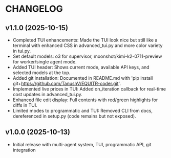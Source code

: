 # CHANGELOG

## v1.1.0 (2025-10-15)
- Completed TUI enhancements: Made the TUI look nice but still like a terminal with enhanced CSS in advanced_tui.py and more color variety in tui.py.
- Set default models: o3 for supervisor, moonshot/kimi-k2-0711-preview for worker/single agent mode.
- Added TUI header: Shows current mode, available API keys, and selected models at the top.
- Added git installation: Documented in README.md with 'pip install git+https://github.com/TanushV/EQUITR-coder.git'.
- Implemented live prices in TUI: Added on_iteration callback for real-time cost updates in advanced_tui.py.
- Enhanced file edit display: Full contents with red/green highlights for diffs in TUI.
- Limited modes to programmatic and TUI: Removed CLI from docs, dereferenced in setup.py (code remains but not exposed).

## v1.0.0 (2025-10-13)
- Initial release with multi-agent system, TUI, programmatic API, git integration 